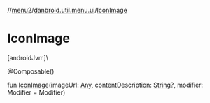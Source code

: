 //[menu2](../../index.md)/[danbroid.util.menu.ui](index.md)/[IconImage](-icon-image.md)

# IconImage

[androidJvm]\

@Composable()

fun [IconImage](-icon-image.md)(imageUrl: [Any](https://kotlinlang.org/api/latest/jvm/stdlib/kotlin/-any/index.html), contentDescription: [String](https://kotlinlang.org/api/latest/jvm/stdlib/kotlin/-string/index.html)?, modifier: Modifier = Modifier)
